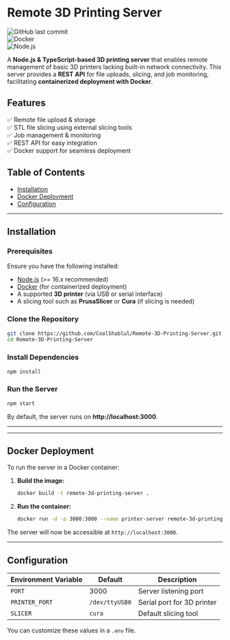 # Remote 3D Printing Server

![GitHub last commit](https://img.shields.io/github/last-commit/CoolShablul/Remote-3D-Printing-Server)  
![Docker](https://img.shields.io/badge/Docker-Supported-blue)  
![Node.js](https://img.shields.io/badge/Node.js-TypeScript-green)  

A **Node.js & TypeScript-based 3D printing server** that enables remote management of basic 3D printers lacking built-in network connectivity. This server provides a **REST API** for file uploads, slicing, and job monitoring, facilitating **containerized deployment with Docker**.

## Features

✅ Remote file upload & storage  
✅ STL file slicing using external slicing tools  
✅ Job management & monitoring  
✅ REST API for easy integration  
✅ Docker support for seamless deployment  

## Table of Contents

- [Installation](#installation)
- [Docker Deployment](#docker-deployment)
- [Configuration](#configuration)

---

## Installation

### Prerequisites

Ensure you have the following installed:

- [Node.js](https://nodejs.org/) (>= 16.x recommended)  
- [Docker](https://www.docker.com/) (for containerized deployment)  
- A supported **3D printer** (via USB or serial interface)  
- A slicing tool such as **PrusaSlicer** or **Cura** (if slicing is needed)

### Clone the Repository

```sh
git clone https://github.com/CoolShablul/Remote-3D-Printing-Server.git
cd Remote-3D-Printing-Server
```

### Install Dependencies

```sh
npm install
```

### Run the Server

```sh
npm start
```

By default, the server runs on **http://localhost:3000**.

---


---

## Docker Deployment

To run the server in a Docker container:

1. **Build the image:**
   ```sh
   docker build -t remote-3d-printing-server .
   ```

2. **Run the container:**
   ```sh
   docker run -d -p 3000:3000 --name printer-server remote-3d-printing-server
   ```

The server will now be accessible at `http://localhost:3000`.

---

## Configuration

| Environment Variable | Default | Description                        |
| -------------------- | ------- | ---------------------------------- |
| `PORT`              | 3000    | Server listening port             |
| `PRINTER_PORT`      | `/dev/ttyUSB0` | Serial port for 3D printer |
| `SLICER`            | `cura`  | Default slicing tool              |

You can customize these values in a `.env` file.


